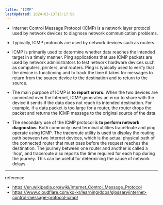 ```yaml
---
title: "ICMP"
lastUpdated: 2024-03-13T15:17:56
---
```


- Internet Control Message Protocol (ICMP) is a network layer protocol used by network devices to diagnose network communication problems.

- Typically, ICMP protocols are used by network devices such as routers. 
  
- ICMP is primarily used to determine whether data reaches the intended target in a timely manner. Ping applications that use ICMP packets are used by network administrators to test network hardware devices such as computers, printers, and routers. Ping is typically used to verify that the device is functioning and to track the time it takes for messages to return from the source device to the destination and to return to the source.

- The main purpose of ICMP is **to report errors**. When the two devices are connected over the Internet, ICMP generates an error to share with the device it sends if the data does not reach its intended destination. For example, if a data packet is too large for a router, the router drops the packet and returns the ICMP message to the original source of the data.

- The secondary use of the ICMP protocol is **to perform network diagnostics**. Both commonly used terminal utilities traceRoute and ping operate using ICMP. The traceroute utility is used to display the routing path between two Internet devices, which is the actual physical path of the connected router that must pass before the request reaches the destination. The journey between one router and another is called a 'hop', and traceroute also reports the time required for each hop during the journey. This can be useful for determining the cause of network delays.-

---
reference
- https://en.wikipedia.org/wiki/Internet_Control_Message_Protocol
- https://www.cloudflare.com/ko-kr/learning/ddos/glossary/internet-control-message-protocol-icmp/